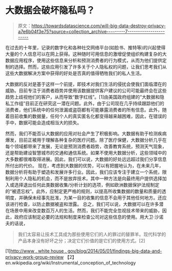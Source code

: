 # 大数据会破坏隐私吗？

> 原文：<https://towardsdatascience.com/will-big-data-destroy-privacy-a7e6b04f3e75?source=collection_archive---------7----------------------->

在过去的十年里，记录的数字化和各种社交网络平台(如脸书、推特等)的兴起使得大量的个人信息可以在网上获得。这种随时可用信息的激增促使组织构建复杂的大数据应用程序，使用这些信息来分析和预测消费者的行为模式，从而为他们提供定制的选择。然而，这些应用引发了许多关于个人隐私权的问题，让我们思考我们从这些大数据解决方案中获得的好处是否真的值得牺牲我们的私人生活。

大数据的反对是基于这样一个前提，即技术对我们生活的侵扰会使我们面临潜在的威胁。目前专注于消费者趋势并使用该数据提供客户建议的公司可能最终会在这些趋势上歧视他们的客户，从而导致“数字红线”。[1]由美国政府组建的“大数据和隐私工作组”目前正在研究这一潜在问题。此外，由于公司现在几乎持续跟踪他们的消费者，他们系统中的任何泄漏或盗窃都有可能暴露消费者的所有信息。此外，随着目前收集的数据量，任何个人的真实匿名化都变得越来越困难，因此，在错误的手中，数据可能会造成相当大的损失。

然而，我们不能否认大数据的应用对社会产生了积极影响。大数据有助于检测疾病爆发，目前正被用于理解各种复杂的医疗问题。除了医疗保健，大数据分析几乎在每个领域都带来了发展，无论是预测消费者趋势，改善教育系统，预测天气现象，还是帮助建设智慧城市的交通和通信系统。如果不使用大数据分析，这些领域中的大多数都很难取得进展。因此，我们可以说，大数据的好处远远超过我们分享信息所付出的代价。
现在，考虑到大数据的优势，可以有把握地认为，在未来几年，数据分析将有助于塑造和发展许多行业。因此，我们应该专注于建立一个系统，限制利用个人隐私的机会，而不是放弃技术。其中一种方法是向最终用户提供选择加入或选择退出任何此类数据收集/分析计划的选项，例如欧洲数据保护法规制定的“被遗忘权”。此外，应制定更严格的规则，以提高所收集数据的数量和质量的透明度，并确保未经事先批准，为某一目的收集的信息不会用于其他任何地方。还应该进行检查，以防止数据被盗和泄露。
总之，我们可以说，大数据可以在许多潜在场景中用来改变数百万人的生活。然而，我们不能完全忽视技术带来的威胁，因此，政府应该制定必要的法规和制度来检查公司对这些信息的使用。用大卫·沙诺夫的话说，

> 我们太容易让技术工具成为那些使用它们的人的罪过的替罪羊。现代科学的产品本身没有好坏之分；决定它们价值的是它们的使用方式。[2]

[1][http://www . white house . gov/blog/2014/05/01/findings-big-data-and-privacy-work-group-review](http://www.whitehouse.gov/blog/2014/05/01/findings-big-data-and-privacy-working-group-review)
【2】en.wikipedia.org/wiki/Instrumental_conception_of_technology